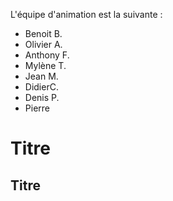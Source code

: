L'équipe d'animation est la suivante :

- Benoit B.
- Olivier A.
- Anthony F.
- Mylène T.
- Jean M.
- DidierC.
- Denis P.
- Pierre

# Titre

## Titre
